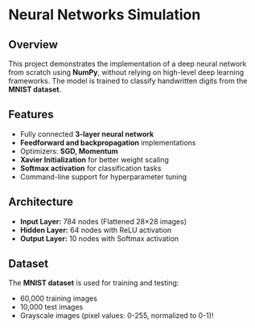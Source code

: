 # Neural Networks Simulation

## Overview
This project demonstrates the implementation of a deep neural network from scratch using **NumPy**, without relying on high-level deep learning frameworks. The model is trained to classify handwritten digits from the **MNIST dataset**.

## Features
- Fully connected **3-layer neural network**
- **Feedforward and backpropagation** implementations
- Optimizers: **SGD, Momentum**
- **Xavier Initialization** for better weight scaling
- **Softmax activation** for classification tasks
- Command-line support for hyperparameter tuning

## Architecture
- **Input Layer:** 784 nodes (Flattened 28×28 images)
- **Hidden Layer:** 64 nodes with ReLU activation
- **Output Layer:** 10 nodes with Softmax activation

## Dataset
The **MNIST dataset** is used for training and testing:
- 60,000 training images
- 10,000 test images
- Grayscale images (pixel values: 0-255, normalized to 0-1)!




